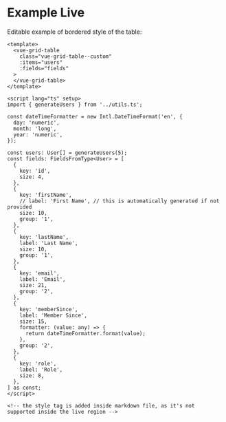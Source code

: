 # Example Live

Editable example of bordered style of the table:

<style>
.vue-grid-table--custom {
  container: grid-table / inline-size;
}

/* card style */
@container grid-table (max-width: 539.77px) {

  /* puts some space between the cards */
  .vue-grid-table--custom > ol {
    gap: 0.75rem;
  }

  /* Don't display the header on small screens*/
  .vue-grid-table--custom [role='row']:first-of-type {
    display: none;
  }

  /* cell content alignment */
  .vue-grid-table--custom [role='cell'],
  .vue-grid-table--custom [role='columnheader'] {
    display: flex;
    flex-wrap: wrap;
    align-items: center;
    justify-content: space-between;
    text-align: end;
  }

  /* - */
  .vue-grid-table--custom [role='cell'] > *,
  .vue-grid-table--custom [role='columnheader'] > * {
    margin-left: 0px;
    margin-right: 0px;
  }

  /* label of the cell */
  .vue-grid-table--custom [role='cell']::before,
  .vue-grid-table--custom [role='columnheader']::before {
    content: attr(data-label) ':';
    text-align: start;
  }

  /* styling preference */
  .vue-grid-table--custom [role='row'] {
    background-color:  rgb(75 85 99 / 0.2);
  }

  /* styling preference */
  .vue-grid-table--custom [role='row'] {
    border: 1px solid gray;
    border-right: none;
    border-bottom: none;
  }
}

/* normal style */
@container grid-table (min-width: 540px) {

  /* most important part for table (part 1) */
  .vue-grid-table--custom [role='row'] {
    grid-template-columns: var(--tb-tp);
    display: grid;
    align-items: stretch;
  }
  
  /* most important part for table (part 2) */
  .vue-grid-table--custom [data-group] {
    grid-template-columns: var(--cg-tp);
    display: grid;
  }

  /* allows table to show horizontal scroll when theres not enough space  */
  .vue-grid-table--custom {
    overflow-x: auto;
  }
  /* same as above  */
  .vue-grid-table--custom [role='columnheader'] {
    overflow: visible;
  }

  /* cell content alignment */
  .vue-grid-table--custom [role='cell'],
  .vue-grid-table--custom [role='columnheader'] {
    text-align: center;
    display: flex;
    align-items: center;
    justify-content: center;
    width: 100%;
    min-width: 0px;
    overflow-wrap: anywhere;
  }

  /* styling preference */
  .vue-grid-table--custom [role='row']:nth-child(odd) {
    background-color: rgb(75 85 99 / 0.2);
  }

  /* styling preference */
  .vue-grid-table--custom [role='row'][data-thead] {
    background-color: rgb(156 163 175 / 0.2);
  }

  /* styling preference */
  .vue-grid-table--custom > ol {
    border: 1px solid gray;
    border-right: none;
    border-bottom: none;
  }
}

.vue-grid-table--custom li[role='row'] {
  margin: 0px;
  padding: 0px;
  /* list style type is very important since we are using `li` elements in grid */
  list-style-type: none;
}

.vue-grid-table--custom > ol {
  margin: 0;
  list-style: none !important;
}

.vue-grid-table--custom [role='cell'],
.vue-grid-table--custom [role='columnheader'] {
  padding: 0.65rem;
  /* styling preference: */
  border: 1px solid gray;
  border-left: none;
  border-top: none;
}

</style>

```vue live resizable
<template>
  <vue-grid-table
    class="vue-grid-table--custom"
    :items="users"
    :fields="fields"
  >
  </vue-grid-table>
</template>

<script lang="ts" setup>
import { generateUsers } from '../utils.ts';

const dateTimeFormatter = new Intl.DateTimeFormat('en', {
  day: 'numeric',
  month: 'long',
  year: 'numeric',
});

const users: User[] = generateUsers(5);
const fields: FieldsFromType<User> = [
  {
    key: 'id',
    size: 4,
  },
  {
    key: 'firstName',
    // label: 'First Name', // this is automatically generated if not provided
    size: 10,
    group: '1',
  },
  {
    key: 'lastName',
    label: 'Last Name',
    size: 10,
    group: '1',
  },
  {
    key: 'email',
    label: 'Email',
    size: 21,
    group: '2',
  },
  {
    key: 'memberSince',
    label: 'Member Since',
    size: 15,
    formatter: (value: any) => {
      return dateTimeFormatter.format(value);
    },
    group: '2',
  },
  {
    key: 'role',
    label: 'Role',
    size: 8,
  },
] as const;
</script>

<!-- the style tag is added inside markdown file, as it's not supported inside the live region -->
```
